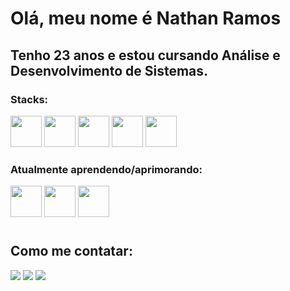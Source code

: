 # Olá, meu nome é Nathan Ramos 
## Tenho 23 anos e estou cursando Análise e Desenvolvimento de Sistemas.

### Stacks:
<div display="flex" justify-content="space-between">
<img height="50em" src="https://cdn.jsdelivr.net/gh/devicons/devicon/icons/c/c-plain.svg" />         
<img height="50em" src="https://cdn.jsdelivr.net/gh/devicons/devicon/icons/java/java-original-wordmark.svg" />  
<img height="50em" src="https://cdn.jsdelivr.net/gh/devicons/devicon/icons/html5/html5-original-wordmark.svg" />
<img height="50em" src="https://cdn.jsdelivr.net/gh/devicons/devicon/icons/css3/css3-original-wordmark.svg" />
<img height="50em" src="https://cdn.jsdelivr.net/gh/devicons/devicon/icons/javascript/javascript-original.svg" />
</div>

### Atualmente aprendendo/aprimorando:
<div>
<img height="50em" src="https://cdn.jsdelivr.net/gh/devicons/devicon/icons/php/php-original.svg" />
<img height="50em" src="https://cdn.jsdelivr.net/gh/devicons/devicon/icons/mysql/mysql-original-wordmark.svg" />
<img height="50em" src="https://cdn.jsdelivr.net/gh/devicons/devicon/icons/java/java-original-wordmark.svg" />
</div>

#

## Como me contatar:
<a href ="Nathanramos506@gmail.com"><img src="https://img.shields.io/badge/Gmail-D14836?style=for-the-badge&logo=gmail&logoColor=white" target="_blank"></a>
<a href="https://www.linkedin.com/in/NathanRamosLima/" target="_blank"><img src="https://img.shields.io/badge/-LinkedIn-%230077B5?style=for-the-badge&logo=linkedin&logoColor=white" target="_blank"></a>
<a href="https://www.instagram.com/nathanramos.lc/"> <img src= "https://img.shields.io/badge/Instagram-E4405F?style=for-the-badge&logo=instagram&logoColor=white"></a>

